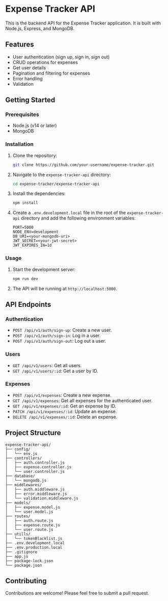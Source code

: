 # Expense Tracker API

This is the backend API for the Expense Tracker application. It is built with Node.js, Express, and MongoDB.

## Features

- User authentication (sign up, sign in, sign out)
- CRUD operations for expenses
- Get user details
- Pagination and filtering for expenses
- Error handling
- Validation

## Getting Started

### Prerequisites

- Node.js (v14 or later)
- MongoDB

### Installation

1. Clone the repository:
   ```bash
   git clone https://github.com/your-username/expense-tracker.git
   ```
2. Navigate to the `expense-tracker-api` directory:
   ```bash
   cd expense-tracker/expense-tracker-api
   ```
3. Install the dependencies:
   ```bash
   npm install
   ```
4. Create a `.env.development.local` file in the root of the `expense-tracker-api` directory and add the following environment variables:
   ```
   PORT=5000
   NODE_ENV=development
   DB_URI=<your-mongodb-uri>
   JWT_SECRET=<your-jwt-secret>
   JWT_EXPIRES_IN=1d
   ```

### Usage

1. Start the development server:
   ```bash
   npm run dev
   ```
2. The API will be running at `http://localhost:5000`.

## API Endpoints

### Authentication

- `POST /api/v1/auth/sign-up`: Create a new user.
- `POST /api/v1/auth/sign-in`: Log in a user.
- `POST /api/v1/auth/sign-out`: Log out a user.

### Users

- `GET /api/v1/users`: Get all users.
- `GET /api/v1/users/:id`: Get a user by ID.

### Expenses

- `POST /api/v1/expenses`: Create a new expense.
- `GET /api/v1/expenses`: Get all expenses for the authenticated user.
- `GET /api/v1/expenses/:id`: Get an expense by ID.
- `PATCH /api/v1/expenses/:id`: Update an expense.
- `DELETE /api/v1/expenses/:id`: Delete an expense.

## Project Structure

```
expense-tracker-api/
├── config/
│   └── env.js
├── controllers/
│   ├── auth.controller.js
│   ├── expense.controller.js
│   └── user.controller.js
├── database/
│   └── mongodb.js
├── middlewares/
│   ├── auth.middleware.js
│   ├── error.middleware.js
│   └── validation.middleware.js
├── models/
│   ├── expense.model.js
│   └── user.model.js
├── routes/
│   ├── auth.route.js
│   ├── expense.route.js
│   └── user.route.js
├── utills/
│   └── tokenBlacklist.js
├── .env.development.local
├── .env.production.local
├── .gitignore
├── app.js
├── package-lock.json
└── package.json
```

## Contributing

Contributions are welcome! Please feel free to submit a pull request.
